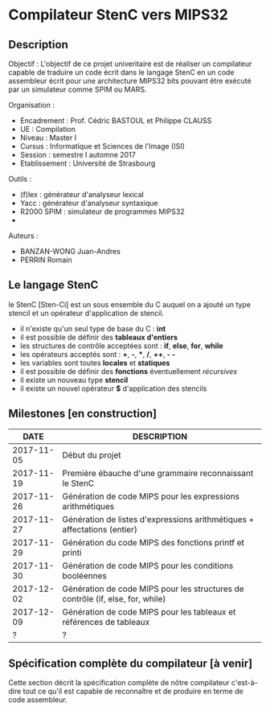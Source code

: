 # Compilateur StenC vers MIPS32

## Description

Objectif : L'objectif de ce projet univeritaire est de réaliser un compilateur capable de traduire un code écrit dans le langage StenC en un code assembleur écrit pour une architecture MIPS32 bits pouvant être exécuté par un simulateur comme SPIM ou MARS.

Organisation :
- Encadrement : Prof. Cédric BASTOUL et Philippe CLAUSS
- UE : Compilation
- Niveau : Master I
- Cursus : Informatique et Sciences de l'Image (ISI)
- Session : semestre I automne 2017
- Etablissement : Université de Strasbourg

Outils :
- (f)lex : générateur d'analyseur lexical
- Yacc : générateur d'analyseur syntaxique
- R2000 SPIM : simulateur de programmes MIPS32
- 
Auteurs :
- BANZAN-WONG Juan-Andres
- PERRIN Romain

## Le langage StenC

le StenC [Sten-Ci] est un sous ensemble du C auquel on a ajouté un type stencil et un opérateur d'application de stencil.

- il n'existe qu'un seul type de base du C : **int**
- il est possible de définir des **tableaux d'entiers**
- les structures de contrôle acceptées sont : **if**, **else**, **for**, **while**
- les opérateurs acceptés sont : **+**, **-**, **\***, **/**, **++**, **- -**
- les variables sont toutes **locales** et **statiques**
- il est possible de définir des **fonctions** éventuellement *récursives*
- il existe un nouveau type **stencil**
- il existe un nouvel opérateur **$** d'application des stencils

## Milestones [en construction]

|    DATE    |    DESCRIPTION    |
|------------|-------------------|
| 2017-11-05 | Début du projet   |
| 2017-11-19 | Première ébauche d'une grammaire reconnaissant le StenC |
| 2017-11-26 | Génération de code MIPS pour les expressions arithmétiques |
| 2017-11-27 | Génération de listes d'expressions arithmétiques + affectations (entier) |
| 2017-11-29 | Génération du code MIPS des fonctions printf et printi |
| 2017-11-30 | Génération de code MIPS pour les conditions booléennes |
| 2017-12-02 | Génération de code MIPS pour les structures de contrôle (if, else, for, while) |
| 2017-12-09 | Génération de code MIPS pour les tableaux et références de tableaux |
|     ?      |        ?          |

## Spécification complète du compilateur [à venir]

Cette section décrit la spécification complète de nôtre compilateur c'est-à-dire tout ce qu'il est capable de 
reconnaître et de produire en terme de code assembleur.
